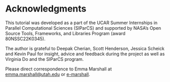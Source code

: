 # Acknowledgments

This tutorial was developed as a part of the UCAR Summer Internships in Parallel Computational Sciences (SIParCS) and supported by NASA’s Open Source Tools, Frameworks, and Libraries Program (award 80NSSC22K0345).

The author is grateful to Deepak Cherian, Scott Henderson, Jessica Scheick and Kevin Paul for insight, advice and feedback during the project as well as Virginia Do and the SIParCS program.

Please direct correspondence to Emma Marshall at [emma.marshall@utah.edu](emma.marshall@utah.edu) or [e-marshall](http://github.com/e-marshall).
